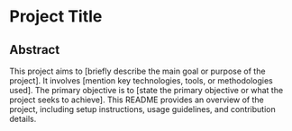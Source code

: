 # Project Title

## Abstract

This project aims to [briefly describe the main goal or purpose of the project]. It involves [mention key technologies, tools, or methodologies used]. The primary objective is to [state the primary objective or what the project seeks to achieve]. This README provides an overview of the project, including setup instructions, usage guidelines, and contribution details.
